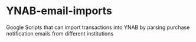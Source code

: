 # YNAB-email-imports
Google Scripts that can import transactions into YNAB by parsing purchase notification emails from different institutions
